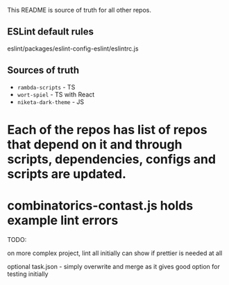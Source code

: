 This README is source of truth for all other repos.

## ESLint default rules

eslint/packages/eslint-config-eslint/eslintrc.js

## Sources of truth

- `rambda-scripts` - TS
- `wort-spiel` - TS with React
- `niketa-dark-theme` - JS

Each of the repos has list of repos that depend on it and through scripts, dependencies, configs and scripts are updated.
===
combinatorics-contast.js holds example lint errors
===
TODO:

on more complex project, lint all initially can show if prettier is needed at all

optional
task.json - simply overwrite and merge as it gives good option for testing initially
